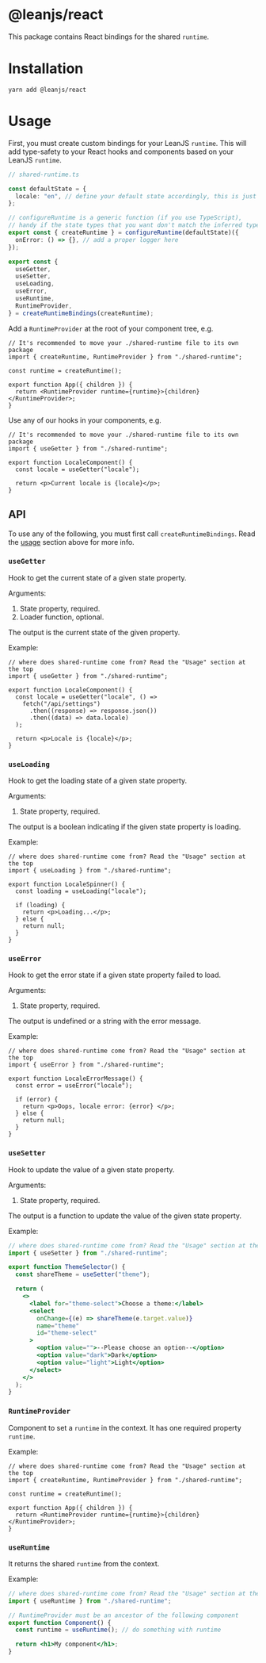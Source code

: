 # @leanjs/react

This package contains React bindings for the shared `runtime`.

# Installation

`yarn add @leanjs/react`

# Usage

First, you must create custom bindings for your LeanJS `runtime`. This will add type-safety to your React hooks and components based on your LeanJS `runtime`.

```ts
// shared-runtime.ts

const defaultState = {
  locale: "en", // define your default state accordingly, this is just an example
};

// configureRuntime is a generic function (if you use TypeScript),
// handy if the state types that you want don't match the inferred types from defaultState
export const { createRuntime } = configureRuntime(defaultState)({
  onError: () => {}, // add a proper logger here
});

export const {
  useGetter,
  useSetter,
  useLoading,
  useError,
  useRuntime,
  RuntimeProvider,
} = createRuntimeBindings(createRuntime);
```

Add a `RuntimeProvider` at the root of your component tree, e.g.

```tsx
// It's recommended to move your ./shared-runtime file to its own package
import { createRuntime, RuntimeProvider } from "./shared-runtime";

const runtime = createRuntime();

export function App({ children }) {
  return <RuntimeProvider runtime={runtime}>{children}</RuntimeProvider>;
}
```

Use any of our hooks in your components, e.g.

```tsx
// It's recommended to move your ./shared-runtime file to its own package
import { useGetter } from "./shared-runtime";

export function LocaleComponent() {
  const locale = useGetter("locale");

  return <p>Current locale is {locale}</p>;
}
```

## API

To use any of the following, you must first call `createRuntimeBindings`. Read the [usage](#usage) section above for more info.

### `useGetter`

Hook to get the current state of a given state property.

Arguments:

1. State property, required.
2. Loader function, optional.

The output is the current state of the given property.

Example:

```tsx
// where does shared-runtime come from? Read the "Usage" section at the top
import { useGetter } from "./shared-runtime";

export function LocaleComponent() {
  const locale = useGetter("locale", () =>
    fetch("/api/settings")
      .then((response) => response.json())
      .then((data) => data.locale)
  );

  return <p>Locale is {locale}</p>;
}
```

### `useLoading`

Hook to get the loading state of a given state property.

Arguments:

1. State property, required.

The output is a boolean indicating if the given state property is loading.

Example:

```tsx
// where does shared-runtime come from? Read the "Usage" section at the top
import { useLoading } from "./shared-runtime";

export function LocaleSpinner() {
  const loading = useLoading("locale");

  if (loading) {
    return <p>Loading...</p>;
  } else {
    return null;
  }
}
```

### `useError`

Hook to get the error state if a given state property failed to load.

Arguments:

1. State property, required.

The output is undefined or a string with the error message.

Example:

```tsx
// where does shared-runtime come from? Read the "Usage" section at the top
import { useError } from "./shared-runtime";

export function LocaleErrorMessage() {
  const error = useError("locale");

  if (error) {
    return <p>Oops, locale error: {error} </p>;
  } else {
    return null;
  }
}
```

### `useSetter`

Hook to update the value of a given state property.

Arguments:

1. State property, required.

The output is a function to update the value of the given state property.

Example:

```jsx
// where does shared-runtime come from? Read the "Usage" section at the top
import { useSetter } from "./shared-runtime";

export function ThemeSelector() {
  const shareTheme = useSetter("theme");

  return (
    <>
      <label for="theme-select">Choose a theme:</label>
      <select
        onChange={(e) => shareTheme(e.target.value)}
        name="theme"
        id="theme-select"
      >
        <option value="">--Please choose an option--</option>
        <option value="dark">Dark</option>
        <option value="light">Light</option>
      </select>
    </>
  );
}
```

### `RuntimeProvider`

Component to set a `runtime` in the context. It has one required property `runtime`.

Example:

```tsx
// where does shared-runtime come from? Read the "Usage" section at the top
import { createRuntime, RuntimeProvider } from "./shared-runtime";

const runtime = createRuntime();

export function App({ children }) {
  return <RuntimeProvider runtime={runtime}>{children}</RuntimeProvider>;
}
```

### `useRuntime`

It returns the shared `runtime` from the context.

Example:

```jsx
// where does shared-runtime come from? Read the "Usage" section at the top
import { useRuntime } from "./shared-runtime";

// RuntimeProvider must be an ancestor of the following component
export function Component() {
  const runtime = useRuntime(); // do something with runtime

  return <h1>My component</h1>;
}
```
